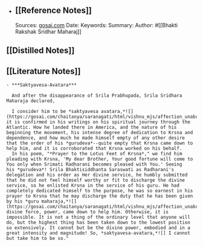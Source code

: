 - ## [[Reference Notes]]
  Sources: [gosai.com](https://gosai.com/chaitanya/saranagati/html/vishnu_mjs/affection_unabridged/)
  Date:
  Keywords:
  Summary:
  Author: #[[Bhakti Rakshak Sridhar Maharaj]]
## [[Distilled Notes]]
## [[Literature Notes]]
	- ***Saktyavesa-Avatara***
	  
	  And after the disappearance of Srila Prabhupada, Srila Sridhara Maharaja declared,
	  
	  I consider him to be *saktyavesa avatara,*![](https://gosai.com/chaitanya/saranagati/html/vishnu_mjs/affection_unabridged/dot_clear.gif) and it is confirmed in his writings on his spiritual journey through the Atlantic. How he landed there in America, and the nature of his beginning the movement, his intense degree of dedication to Krsna and dependence, and how much he made himself empty of any other desire that the order of his *gurudeva*--quite empty that Krsna came down to help him, and it is corroborated that Krsna worked on his behalf.
	  In his poem, "*Prayer to the Lotus Feet of Krsna*," we find him pleading with Krsna, 'My dear Brother, Your good fortune will come to You only when Srimati Radharani becomes pleased with You.' Seeing his *gurudeva*! Srila Bhaktisiddhanta Saraswati as Radharani's delegation and his order as Her divine service, he humbly submitted that he did not feel himself worthy or fit to discharge the divine service, so he enlisted Krsna in the service of his guru. He had completely dedicated himself to the purpose, he was so earnest in his prayer to Krsna that he may discharge the duty that he has been given by his *guru maharaja,*![](https://gosai.com/chaitanya/saranagati/html/vishnu_mjs/affection_unabridged/dot_clear.gif) that divine force, power, came down to help him. Otherwise, it is impossible. It is not a thing of the ordinary level that anyone will do, but the highest thing has been taken down to the lowest position so extensively. It cannot but be the divine power, embodied and in a great intensity and magnitude! So, *saktyavesa-avatara,*![] I cannot but take him to be so."